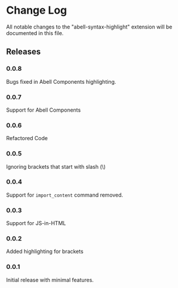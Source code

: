 # Change Log

All notable changes to the "abell-syntax-highlight" extension will be documented in this file.

## Releases

### 0.0.8
Bugs fixed in Abell Components highlighting.

### 0.0.7
Support for Abell Components

### 0.0.6
Refactored Code

### 0.0.5
Ignoring brackets that start with slash (\\)

### 0.0.4
Support for `import_content` command removed.

### 0.0.3

Support for JS-in-HTML

### 0.0.2

Added highlighting for brackets

### 0.0.1

Initial release with minimal features.

